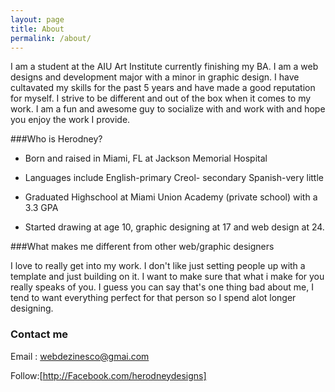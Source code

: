 ```yaml
---
layout: page
title: About
permalink: /about/
---
```




I am a student at the AIU Art Institute currently finishing my BA. I am a web designs and development major with a minor in graphic design. I have cultavated my skills for the past 5 years and have made a good reputation for myself. I strive to be different and out of the box when it comes to my work. I am a fun and awesome guy to socialize with and work with and hope you enjoy the work I provide.

###Who is Herodney?

* Born and raised in Miami, FL at Jackson Memorial Hospital

* Languages include English-primary Creol- secondary Spanish-very little

* Graduated Highschool at Miami Union Academy (private school) with a 3.3 GPA

* Started drawing at age 10, graphic designing at 17 and web design at 24.

###What makes me different from other web/graphic designers

I love to really get into my work. I don't like just setting people up with a template and just building on it. I want to make sure that what i make for you really speaks of you. I guess you can say that's one thing bad about me, I tend to want everything perfect for that person so I spend alot longer designing.

### Contact me

Email : [webdezinesco@gmai.com](mailto:webdezinesco@gmail.com)

Follow:[http://Facebook.com/herodneydesigns]
